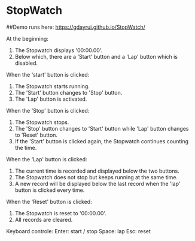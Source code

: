 # StopWatch

##Demo runs here:
https://gdayrui.github.io/StopWatch/
<br />

At the beginning:
1. The Stopwatch displays '00:00.00'. 
2. Below which, there are a 'Start' button and a 'Lap' button which is disabled.

When the 'start' button is clicked:
1. The Stopwatch starts running. 
2. The 'Start' button changes to 'Stop' button.
3. The 'Lap' button is activated.

When the 'Stop' button is clicked:
1. The Stopwatch stops.
2. The 'Stop' button changes to 'Start' button while 'Lap' button changes to 'Reset' button. 
3. If the 'Start' button is clicked again, the Stopwatch continues counting the time.

When the 'Lap' button is clicked:
1. The current time is recorded and displayed below the two buttons.
2. The Stopwatch does not stop but keeps running at the same time. 
3. A new record will be displayed below the last record when the 'lap' button is clicked every time.

When the 'Reset' button is clicked:
1. The Stopwatch is reset to '00:00.00'.
2. All records are cleared.

Keyboard controle:
Enter: start / stop
Space: lap
Esc: reset








